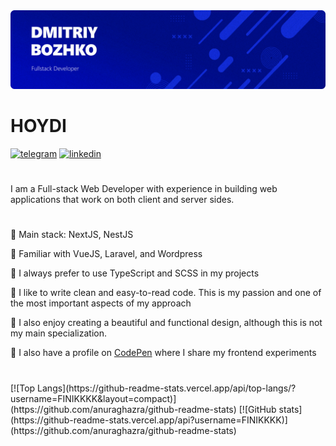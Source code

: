 <img src="./banner.png">

# HOYDI

[![telegram](./iocns/telegram.png)](https://t.me/finik_xxx)
[![linkedin](./iocns/linkedin.png)](https://www.linkedin.com/in/finikkkk/)

#
I am a Full-stack Web Developer with experience in building web applications that work on both client and server sides.

#
🔷 Main stack: NextJS, NestJS

🔷 Familiar with VueJS, Laravel, and Wordpress

🔷 I always prefer to use TypeScript and SCSS in my projects

🔷 I like to write clean and easy-to-read code. This is my passion and one of the most important aspects of my approach

🔷 I also enjoy creating a beautiful and functional design, although this is not my main specialization.

🔷 I also have a profile on [CodePen](https://codepen.io/finikkkk) where I share my frontend experiments

# 
<div style="display:flex; flex-wrap:wrap;">
[![Top Langs](https://github-readme-stats.vercel.app/api/top-langs/?username=FINIKKKK&layout=compact)](https://github.com/anuraghazra/github-readme-stats)
[![GitHub stats](https://github-readme-stats.vercel.app/api?username=FINIKKKK)](https://github.com/anuraghazra/github-readme-stats)
</div>